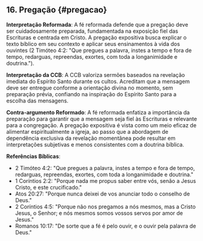 ## 16. Pregação {#pregacao}

**Interpretação Reformada**: A fé reformada defende que a pregação deve ser cuidadosamente preparada, fundamentada na exposição fiel das Escrituras e centrada em Cristo. A pregação expositiva busca explicar o texto bíblico em seu contexto e aplicar seus ensinamentos à vida dos ouvintes (2 Timóteo 4:2: "Que pregues a palavra, instes a tempo e fora de tempo, redarguas, repreendas, exortes, com toda a longanimidade e doutrina.").

**Interpretação da CCB**: A CCB valoriza sermões baseados na revelação imediata do Espírito Santo durante os cultos. Acreditam que a mensagem deve ser entregue conforme a orientação divina no momento, sem preparação prévia, confiando na inspiração do Espírito Santo para a escolha das mensagens.

**Contra-argumento Reformado**: A fé reformada enfatiza a importância da preparação para garantir que a mensagem seja fiel às Escrituras e relevante para a congregação. A pregação expositiva é vista como um meio eficaz de alimentar espiritualmente a igreja, ao passo que a abordagem de dependência exclusiva da revelação momentânea pode resultar em interpretações subjetivas e menos consistentes com a doutrina bíblica.

**Referências Bíblicas**:
  - 2 Timóteo 4:2: "Que pregues a palavra, instes a tempo e fora de tempo, redarguas, repreendas, exortes, com toda a longanimidade e doutrina."
  - 1 Coríntios 2:2: "Porque nada me propus saber entre vós, senão a Jesus Cristo, e este crucificado."
  - Atos 20:27: "Porque nunca deixei de vos anunciar todo o conselho de Deus."
  - 2 Coríntios 4:5: "Porque não nos pregamos a nós mesmos, mas a Cristo Jesus, o Senhor; e nós mesmos somos vossos servos por amor de Jesus."
  - Romanos 10:17: "De sorte que a fé é pelo ouvir, e o ouvir pela palavra de Deus."